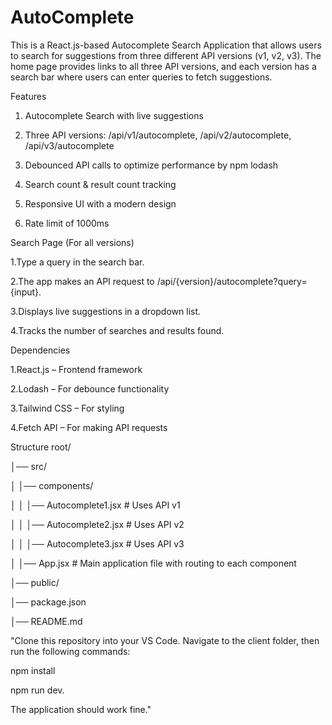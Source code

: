 # AutoComplete
This is a React.js-based Autocomplete Search Application that allows users to search for suggestions from three different API versions (v1, v2, v3). The home page provides links to all three API versions, and each version has a search bar where users can enter queries to fetch suggestions.

Features

1. Autocomplete Search with live suggestions

2. Three API versions: /api/v1/autocomplete, /api/v2/autocomplete, /api/v3/autocomplete

3. Debounced API calls to optimize performance by npm lodash 

4. Search count & result count tracking

5. Responsive UI with a modern design
   
7. Rate limit of 1000ms

Search Page (For all versions)

1.Type a query in the search bar.

2.The app makes an API request to /api/{version}/autocomplete?query={input}.

3.Displays live suggestions in a dropdown list.

4.Tracks the number of searches and results found.

Dependencies

1.React.js – Frontend framework

2.Lodash – For debounce functionality

3.Tailwind CSS – For styling

4.Fetch API – For making API requests

Structure
root/

│── src/

│   │── components/

│   │   │── Autocomplete1.jsx  # Uses API v1

│   │   │── Autocomplete2.jsx  # Uses API v2

│   │   │── Autocomplete3.jsx  # Uses API v3

│   │── App.jsx  # Main application file with routing to each component

│── public/

│── package.json

│── README.md

"Clone this repository into your VS Code. Navigate to the client folder, then run the following commands:

npm install 

npm run dev. 

The application should work fine."
